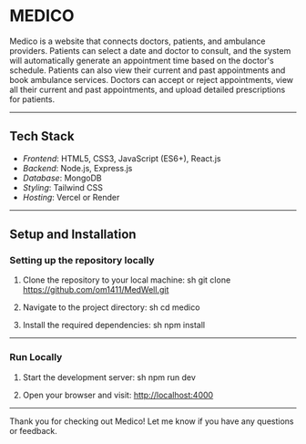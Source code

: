 # MEDICO

Medico is a website that connects doctors, patients, and ambulance providers. Patients can select a date and doctor to consult, and the system will automatically generate an appointment time based on the doctor's schedule. Patients can also view their current and past appointments and book ambulance services. Doctors can accept or reject appointments, view all their current and past appointments, and upload detailed prescriptions for patients.

---

## Tech Stack

- *Frontend*: HTML5, CSS3, JavaScript (ES6+), React.js
- *Backend*: Node.js, Express.js
- *Database*: MongoDB
- *Styling*: Tailwind CSS
- *Hosting*: Vercel or Render

---

## Setup and Installation

### Setting up the repository locally

1. Clone the repository to your local machine:
   sh
   git clone https://github.com/om1411/MedWell.git
   

2. Navigate to the project directory:
   sh
   cd medico
   

3. Install the required dependencies:
   sh
   npm install
   

---

### Run Locally

1. Start the development server:
   sh
   npm run dev
   

2. Open your browser and visit:
   [http://localhost:4000](http://localhost:4000)

---

Thank you for checking out Medico! Let me know if you have any questions or feedback.
